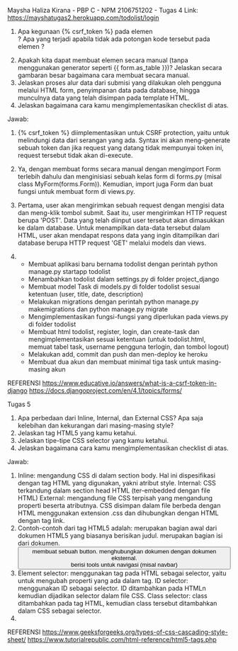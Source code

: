 Maysha Haliza Kirana - PBP C - NPM 2106751202 - Tugas 4
Link: https://mayshatugas2.herokuapp.com/todolist/login

1. Apa kegunaan {% csrf_token %} pada elemen <form>? Apa yang terjadi apabila tidak ada potongan kode tersebut pada elemen <form>?
2. Apakah kita dapat membuat elemen <form> secara manual (tanpa menggunakan generator seperti {{ form.as_table }})? Jelaskan secara gambaran besar bagaimana cara membuat <form> secara manual.
3. Jelaskan proses alur data dari submisi yang dilakukan oleh pengguna melalui HTML form, penyimpanan data pada database, hingga munculnya data yang telah disimpan pada template HTML.
4. Jelaskan bagaimana cara kamu mengimplementasikan checklist di atas.

Jawab:
1. {% csrf_token %} diimplementasikan untuk CSRF protection, yaitu untuk melindungi data dari serangan yang ada. Syntax ini akan meng-generate sebuah token dan jika request yang datang tidak mempunyai token ini, request tersebut tidak akan di-execute.

2. Ya, dengan membuat forms secara manual dengan mengimport Form terlebih dahulu dan menginisiasi sebuah kelas form di forms.py (misal class MyForm(forms.Form)). Kemudian, import juga Form dan buat fungsi untuk membuat form di views.py.

3. Pertama, user akan mengirimkan sebuah request dengan mengisi data dan meng-klik tombol submit. Saat itu, user mengirimkan HTTP request berupa 'POST'. Data yang telah diinput user tersebut akan dimasukkan ke dalam database. Untuk menampilkan data-data tersebut dalam HTML, user akan mendapat respons data yang ingin ditampilkan dari database berupa HTTP request 'GET' melalui models dan views.

4. - Membuat aplikasi baru bernama todolist dengan perintah python manage.py startapp todolist
   - Menambahkan todolist dalam settings.py di folder project_django
   - Membuat model Task di models.py di folder todolist sesuai ketentuan (user, title, date, description)
   - Melakukan migrations dengan perintah python manage.py makemigrations dan python manage.py migrate
   - Mengimplementasikan fungsi-fungsi yang diperlukan pada views.py di folder todolist
   - Membuat html todolist, register, login, dan create-task dan mengimplementasikan sesuai ketentuan (untuk todolist.html, memuat tabel task, username pengguna terlogin, dan tombol logout)
   - Melakukan add, commit dan push dan men-deploy ke heroku
   - Membuat dua akun dan membuat minimal tiga task untuk masing-masing akun

REFERENSI
https://www.educative.io/answers/what-is-a-csrf-token-in-django
https://docs.djangoproject.com/en/4.1/topics/forms/

Tugas 5
1. Apa perbedaan dari Inline, Internal, dan External CSS? Apa saja kelebihan dan kekurangan dari masing-masing style?
2. Jelaskan tag HTML5 yang kamu ketahui.
3. Jelaskan tipe-tipe CSS selector yang kamu ketahui.
4. Jelaskan bagaimana cara kamu mengimplementasikan checklist di atas.

Jawab:
1. Inline: mengandung CSS di dalam section body. Hal ini dispesifikasi dengan tag HTML yang digunakan, yakni atribut style.
   Internal: CSS terkandung dalam section head HTML (ter-embedded dengan file HTML)
   External: mengandung file CSS terpisah yang mengandung properti beserta atributnya. CSS disimpan dalam file berbeda dengan HTML menggunakan extension .css dan dihubungkan dengan HTML dengan tag link.
2. Contoh-contoh dari tag HTML5 adalah:
   <head> merupakan bagian awal dari dokumen HTML5 yang biasanya berisikan judul.
   <body> merupakan bagian isi dari dokumen.
   <button> membuat sebuah button.
   <link> menghubungkan dokumen dengan dokumen eksternal.
   <nav> berisi tools untuk navigasi (misal navbar)
   <audio> menambahkan suara dalam dokumen.
   <video> menambahkan video dalam dokumen.
   <time> merepresentasikan waktu dan/atau tanggal.
   <section> mendefinisikan sebuah section dalam dokumen, misal header dan footer.
3. Element selector: menggunakan tag pada HTML sebagai selector, yaitu untuk mengubah properti yang ada dalam tag.
   ID selector: menggunakan ID sebagai selector. ID ditambahkan pada HTMLn kemudian dijadikan selector dalam file CSS.
   Class selector: class ditambahkan pada tag HTML, kemudian class tersebut ditambahkan dalam CSS sebagai selector.
4. 

REFERENSI
https://www.geeksforgeeks.org/types-of-css-cascading-style-sheet/
https://www.tutorialrepublic.com/html-reference/html5-tags.php